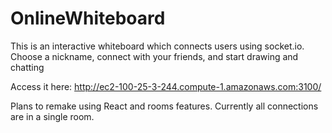 # OnlineWhiteboard

This is an interactive whiteboard which connects users using socket.io. Choose a nickname, connect with your friends, and start drawing and chatting  


Access it here: http://ec2-100-25-3-244.compute-1.amazonaws.com:3100/



Plans to remake using React and rooms features. Currently all connections are in a single room.
